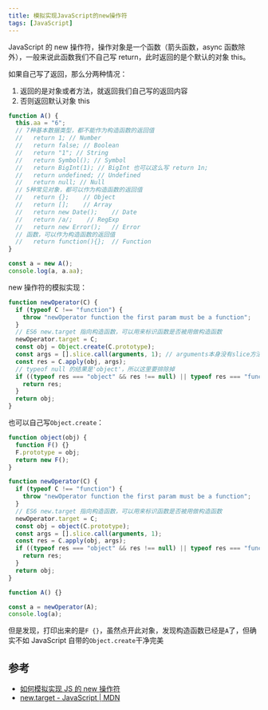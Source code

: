 ```yaml
---
title: 模拟实现JavaScript的new操作符
tags: [JavaScript]
---
```


JavaScript 的 new 操作符，操作对象是一个函数（箭头函数，async 函数除外），一般来说此函数我们不自己写 return，此时返回的是个默认的对象 this。

如果自己写了返回，那么分两种情况：

1. 返回的是对象或者方法，就返回我们自己写的返回内容
2. 否则返回默认对象 this

<!-- more -->

```javascript
function A() {
  this.aa = "6";
  // 7种基本数据类型，都不能作为构造函数的返回值
  //   return 1; // Number
  //   return false; // Boolean
  //   return "1"; // String
  //   return Symbol(); // Symbol
  //   return BigInt(1); // BigInt 也可以这么写 return 1n;
  //   return undefined; // Undefined
  //   return null; // Null
  // 5种常见对象，都可以作为构造函数的返回值
  //   return {};    // Object
  //   return [];    // Array
  //   return new Date();    // Date
  //   return /a/;    // RegExp
  //   return new Error();   // Error
  // 函数，可以作为构造函数的返回值
  //   return function(){};  // Function
}

const a = new A();
console.log(a, a.aa);
```

new 操作符的模拟实现：

```javascript
function newOperator(C) {
  if (typeof C !== "function") {
    throw "newOperator function the first param must be a function";
  }
  // ES6 new.target 指向构造函数，可以用来标识函数是否被用做构造函数
  newOperator.target = C;
  const obj = Object.create(C.prototype);
  const args = [].slice.call(arguments, 1); // arguments本身没有slice方法，除了这种写法，还可以这样：[...arguments].slice(1);或者Array.from(arguments).slice(1);
  const res = C.apply(obj, args);
  // typeof null 的结果是'object'，所以这里要排除掉
  if ((typeof res === "object" && res !== null) || typeof res === "function") {
    return res;
  }
  return obj;
}
```

也可以自己写`Object.create`：

```javascript
function object(obj) {
  function F() {}
  F.prototype = obj;
  return new F();
}

function newOperator(C) {
  if (typeof C !== "function") {
    throw "newOperator function the first param must be a function";
  }
  // ES6 new.target 指向构造函数，可以用来标识函数是否被用做构造函数
  newOperator.target = C;
  const obj = object(C.prototype);
  const args = [].slice.call(arguments, 1);
  const res = C.apply(obj, args);
  if ((typeof res === "object" && res !== null) || typeof res === "function") {
    return res;
  }
  return obj;
}

function A() {}

const a = newOperator(A);
console.log(a);
```

但是发现，打印出来的是`F {}`，虽然点开此对象，发现构造函数已经是`A`了，但确实不如 JavaScript 自带的`Object.create`干净完美

## 参考

- [如何模拟实现 JS 的 new 操作符](https://www.freecodecamp.org/chinese/news/javascript-new-operator/)
- [new.target - JavaScript | MDN](https://developer.mozilla.org/zh-CN/docs/Web/JavaScript/Reference/Operators/new.target)
